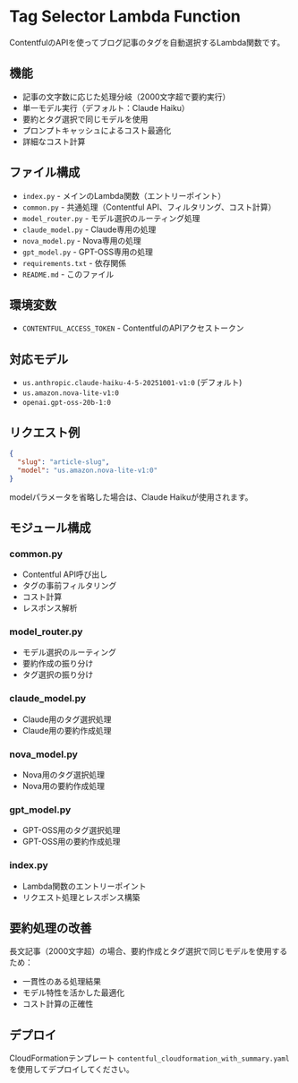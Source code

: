 # Tag Selector Lambda Function

ContentfulのAPIを使ってブログ記事のタグを自動選択するLambda関数です。

## 機能

- 記事の文字数に応じた処理分岐（2000文字超で要約実行）
- 単一モデル実行（デフォルト：Claude Haiku）
- 要約とタグ選択で同じモデルを使用
- プロンプトキャッシュによるコスト最適化
- 詳細なコスト計算

## ファイル構成

- `index.py` - メインのLambda関数（エントリーポイント）
- `common.py` - 共通処理（Contentful API、フィルタリング、コスト計算）
- `model_router.py` - モデル選択のルーティング処理
- `claude_model.py` - Claude専用の処理
- `nova_model.py` - Nova専用の処理
- `gpt_model.py` - GPT-OSS専用の処理
- `requirements.txt` - 依存関係
- `README.md` - このファイル

## 環境変数

- `CONTENTFUL_ACCESS_TOKEN` - ContentfulのAPIアクセストークン

## 対応モデル

- `us.anthropic.claude-haiku-4-5-20251001-v1:0` (デフォルト)
- `us.amazon.nova-lite-v1:0`
- `openai.gpt-oss-20b-1:0`

## リクエスト例

```json
{
  "slug": "article-slug",
  "model": "us.amazon.nova-lite-v1:0"
}
```

modelパラメータを省略した場合は、Claude Haikuが使用されます。

## モジュール構成

### common.py
- Contentful API呼び出し
- タグの事前フィルタリング
- コスト計算
- レスポンス解析

### model_router.py
- モデル選択のルーティング
- 要約作成の振り分け
- タグ選択の振り分け

### claude_model.py
- Claude用のタグ選択処理
- Claude用の要約作成処理

### nova_model.py
- Nova用のタグ選択処理
- Nova用の要約作成処理

### gpt_model.py
- GPT-OSS用のタグ選択処理
- GPT-OSS用の要約作成処理

### index.py
- Lambda関数のエントリーポイント
- リクエスト処理とレスポンス構築

## 要約処理の改善

長文記事（2000文字超）の場合、要約作成とタグ選択で同じモデルを使用するため：
- 一貫性のある処理結果
- モデル特性を活かした最適化
- コスト計算の正確性

## デプロイ

CloudFormationテンプレート `contentful_cloudformation_with_summary.yaml` を使用してデプロイしてください。
